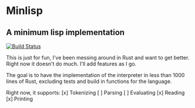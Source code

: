 # Minlisp
## A minimum lisp implementation

[![Build Status](https://travis-ci.com/hman523/minlisp.svg?branch=master)](https://travis-ci.com/hman523/minlisp)

This is just for fun, I've been messing around in Rust and want to get better.
Right now it doesn't do much. I'll add features as I go.

The goal is to have the implementation of the interpreter in less than 1000 lines of
Rust, excluding tests and build in functions for the language.

Right now, it supports:
[x] Tokenizing
[ ] Parsing
[ ] Evaluating
[x] Reading
[x] Printing
